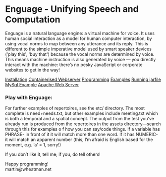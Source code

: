 # Enguage - Unifying Speech and Computation
<p>Enguage is a natural language engine: a virtual machine for voice. It uses human social interaction as a model for human computer interaction, by using vocal norms to map between any utterance and its reply. This is different to the simple imperative model used by smart speaker devices ('play this', 'buy that') because the vocal norms are determined by voice. This means machine instruction is also generated by voice — you directly interact with the machine: there’s no pesky JavaScript or corporate websites to get in the way!</p>

[Installation](doc/install.md)
[Containerised Webserver](doc/container.md)
[Programming](doc/programming.md)
[Examples](doc/examples.md)
[Running jarfile](doc/jarfile.md)
[MySql Example](doc/mySql.md)
[Apache Web Server](doc/httpd.md)

<h3>Play with Enguage:</h3>
<P>For further examples of repertoires, see the etc/ directory.
The most complete is need+needs.txt, but other examples include 
meeting.txt which is both a temporal and a spatial concept.
The output from the test you’ve already run is produced from the 
repertoires in the assets directory—search through this for examples o
f how you can say/code things. If a variable has PHRASE- in front of it 
it will match more than one word. If it has NUMERIC- it will match an 
apparent number (this, I’m afraid is English based for the moment, 
e.g. ‘a’ = 1, sorry!)
<p>If you don’t like it, tell me; if you, do tell others!
<p>Happy programming!<br/>
martin@wheatman.net

